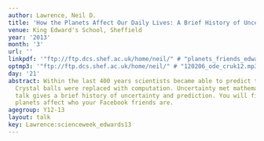 ```yaml
---
author: Lawrence, Neil D.
title: 'How the Planets Affect Our Daily Lives: A Brief History of Uncertainty'
venue: King Edward's School, Sheffield
year: '2013'
month: '3'
url: ''
linkpdf: '"ftp://ftp.dcs.shef.ac.uk/home/neil/" # "planets_friends_edwards13.pdf"'
optmp3: '"ftp://ftp.dcs.shef.ac.uk/home/neil/" # "120206_ode_cruk12.mp3"'
day: '21'
abstract: Within the last 400 years scientists became able to predict the future.
  Crystal balls were replaced with computation. Uncertainty met mathematics. This
  talk gives a brief history of uncertainty and prediction. You will find out how
  planets affect who your Facebook friends are.
agegroup: Y12-13
layout: talk
key: Lawrence:scienceweek_edwards13
---
```

